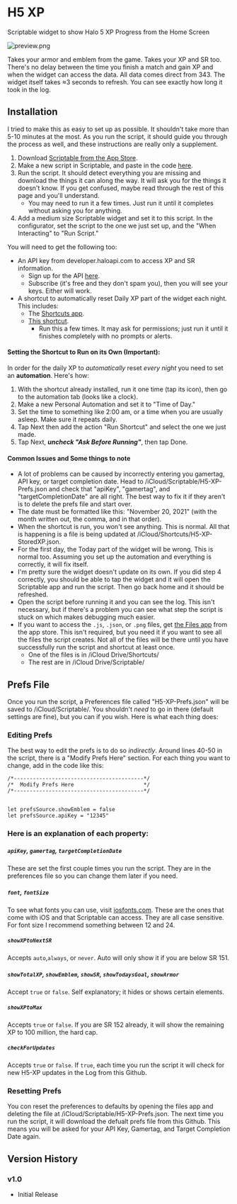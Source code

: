 # H5 XP
Scriptable widget to show Halo 5 XP Progress from the Home Screen

![preview.png](https://github.com/sac396/H5-XP/blob/main/preview.png?raw=true)

Takes your armor and emblem from the game.
Takes your XP and SR too. There's no delay between the time you finish a match and gain XP and when the widget can access the data. All data comes direct from 343. The widget itself takes ≈3 seconds to refresh. You can see exactly how long it took in the log.

## Installation

I tried to make this as easy to set up as possible. It shouldn't take more than 5-10 minutes at the most. As you run the script, it should guide you through the process as well, and these instructions are really only a supplement.

1. Download [Scriptable from the App Store](https://apps.apple.com/us/app/scriptable/id1405459188).
2. Make a new script in Scriptable, and paste in the code [here](https://raw.githubusercontent.com/sac396/H5-XP-iOS-Widget/main/H5-XP.js). 
3. Run the script. It should detect everything you are missing and download the things it can along the way. It will ask you for the things it doesn't know. If you get confused, maybe read through the rest of this page and you'll understand.
   - You may need to run it a few times. Just run it until it completes without asking you for anything.
5. Add a medium size Scriptable widget and set it to this script. In the configurator, set the script to the one we just set up, and the "When Interacting" to "Run Script."

You will need to get the following too:
- An API key from developer.haloapi.com to access XP and SR information.
  - Sign up for the API [here](https://developer.haloapi.com/signin?ReturnUrl=%2Fproducts%2F560af1e42109182040fb56fc).
  - Subscribe (it's free and they don't spam you), then you will see your keys. Either will work.
- A shortcut to automatically reset Daily XP part of the widget each night. This includes:
  - The [Shortcuts app](https://apps.apple.com/us/app/shortcuts/id1462947752).
  - [This shortcut](https://www.icloud.com/shortcuts/f00ad74cf1d943e09c120585b4aa2e78).
    - Run this a few times. It may ask for permissions; just run it until it finishes completely with no prompts or alerts.

#### Setting the Shortcut to Run on its Own (Important):

In order for the daily XP to _automatically_ reset _every night_ you need to set an **automation**. Here's how:

1. With the shortcut already installed, run it one time (tap its icon), then go to the automation tab (looks like a clock).
2. Make a new Personal Automation and set it to "Time of Day."
3. Set the time to something like 2:00 am, or a time when you are usually asleep. Make sure it repeats daily.
4. Tap Next then add the action "Run Shortcut" and select the one we just made.
5. Tap Next, **_uncheck "Ask Before Running"_**, then tap Done.

#### Common Issues and Some things to note 

- A lot of problems can be caused by incorrectly entering you gamertag, API key, or target completion date. Head to /iCloud/Scriptable/H5-XP-Prefs.json and check that "apiKey", "gamertag", and "targetCompletionDate" are all right. The best way to fix it if they aren't is to delete the prefs file and start over.
- The date must be formatted like this: "November 20, 2021" (with the month written out, the comma, and in that order).
- When the shortcut is run, you won't see anything. This is normal. All that is happening is a file is being updated at /iCloud/Shortcuts/H5-XP-StoredXP.json.
- For the first day, the Today part of the widget will be wrong. This is normal too. Assuming you set up the automation and everything is correctly, it will fix itself.
- I'm pretty sure the widget doesn't update on its own. If you did step 4 correctly, you should be able to tap the widget and it will open the Scriptable app and run the script. Then go back home and it should be refreshed.
- Open the script before running it and you can see the log. This isn't necessary, but if there's a problem you can see what step the script is stuck on which makes debugging much easier.
- If you want to access the ```.js```, ```.json```, or ```.png``` files, get [the Files app](https://apps.apple.com/us/app/files/id1232058109) from the app store. This isn't required, but you need it if you want to see all the files the script creates. Not all of the files will be there until you have successfully run the script and shortcut at least once.
  - One of the files is in /iCloud Drive/Shortcuts/
  - The rest are in /iCloud Drive/Scriptable/

## Prefs File

Once you run the script, a Preferences file called "H5-XP-Prefs.json" will be saved to /iCloud/Scriptable/. You shouldn't _need_ to go in there (default settings are fine), but you can if you wish. Here is what each thing does:

### Editing Prefs

The best way to edit the prefs is to do so _indirectly_. Around lines 40-50 in the script, there is a "Modify Prefs Here" section. For each thing you want to change, add in the code like this:

```
/*-----------------------------------------*/
/*  Modify Prefs Here                      */
/*-----------------------------------------*/


let prefsSource.showEmblem = false
let prefsSource.apiKey = "12345"

```

### Here is an explanation of each property:

##### ```apiKey```, ```gamertag```, ```targetCompletionDate```

These are set the first couple times you run the script. They are in the preferences file so you can change them later if you need.

##### ```font```, ```fontSize```

To see what fonts you can use, visit [iosfonts.com](http://iosfonts.com). These are the ones that come with iOS and that Scriptable can access. They are all case sensitive. For font size I recommend something between 12 and 24.

##### ```showXPtoNextSR```

Accepts ```auto```,```always```, or ```never```. Auto will only show it if you are below SR 151.

##### ```showTotalXP```, ```showEmblem```, ```showSR```, ```showTodaysGoal```, ```showArmor```

Accept ```true``` or ```false```. Self explanatory; it hides or shows certain elements.

##### ```showXPtoMax```

Accepts ```true``` or ```false```. If you are SR 152 already, it will show the remaining XP to 100 million, the hard cap.

##### ```checkForUpdates```

Accepts ```true``` or ```false```. If ```true```, each time you run the script it will check for new H5-XP updates in the Log from this Github. 


### Resetting Prefs

You con reset the preferences to defaults by opening the files app and deleting the file at /iCloud/Scriptable/H5-XP-Prefs.json. The next time you run the script, it will download the defualt prefs file from this Github. This means you will be asked for your API Key, Gamertag, and Target Completion Date again.

##  Version History

### v1.0

- Initial Release

